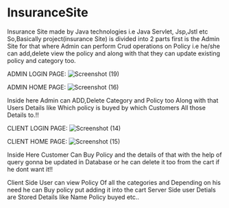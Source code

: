 # InsuranceSite
Insurance Site made by Java technologies i.e Java Servlet, Jsp,Jstl etc
So,Basically project(insurance Site) is divided into 2 parts first is the Admin Site for that where Admin can perform 
Crud operations on Policy i.e he/she can add,delete view the policy and along with that they can update existing policy and category too.

ADMIN LOGIN PAGE:
![Screenshot (19)](https://user-images.githubusercontent.com/61315497/80916423-2f73d880-8d76-11ea-8743-e92f8d3262e3.png)

ADMIN HOME PAGE:
![Screenshot (16)](https://user-images.githubusercontent.com/61315497/80916466-7d88dc00-8d76-11ea-97c0-f5c797900891.png)

Inside here Admin can ADD,Delete Category  and Policy too Along with that Users Details like Which policy is buyed by which Customers All those Details to.!!

CLIENT LOGIN PAGE:
![Screenshot (14)](https://user-images.githubusercontent.com/61315497/80916542-fb4ce780-8d76-11ea-8039-87d9ec8916fd.png)


CLIENT HOME PAGE:
![Screenshot (15)](https://user-images.githubusercontent.com/61315497/80916575-2800ff00-8d77-11ea-9b0a-d7fcba39173a.png)

Inside Here Customer Can Buy Policy and the details of that with the help of query gonna be updated in Database or he can delete it too from the cart if he dont want it!!

Client Side User can view Policy Of all the categories and Depending on his need he can Buy  policy put adding it into the cart
Server Side user Detials are Stored Details like Name Policy buyed etc..
